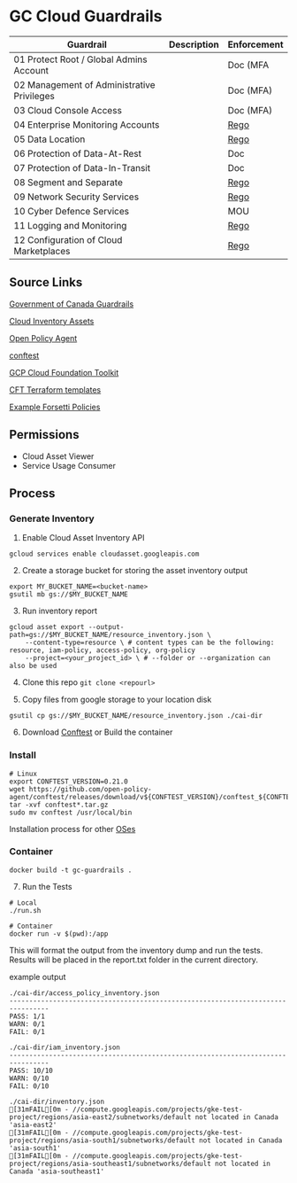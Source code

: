 # GC Cloud Guardrails

| Guardrail | Description | Enforcement |
|----|----|----|
| 01 Protect Root / Global Admins Account | | Doc (MFA  |
| 02 Management of Administrative Privileges | | Doc (MFA)  |
| 03 Cloud Console Access | | Doc (MFA)  |
| 04 Enterprise Monitoring Accounts | | [Rego](guardrails/04-monitoring-account/04-monitoring-account.rego) |
| 05 Data Location | | [Rego](guardrails/05-data-location/data-location.rego) |
| 06 Protection of Data-At-Rest | | Doc |
| 07 Protection of Data-In-Transit | | Doc |
| 08 Segment and Separate | | [Rego](guardrails/06-segment-and-separate/) |
| 09 Network Security Services | | [Rego](guardrails/09-network-security-services/) |
| 10 Cyber Defence Services | | MOU |
| 11 Logging and Monitoring | | [Rego](guardrails/11-logging-and-monitoring/11-Logging-and-Monitoring.rego) |
| 12 Configuration of Cloud Marketplaces | | [Rego](guardrails/12-market-place/marketplace.rego) |


## Source Links
[Government of Canada Guardrails](https://github.com/canada-ca/cloud-guardrails)

[Cloud Inventory Assets](https://cloud.google.com/asset-inventory/docs/overviewhttps://cloud.google.com/asset-inventory/docs/overview)

[Open Policy Agent](https://www.openpolicyagent.org/)

[conftest](https://www.conftest.dev/)

[GCP Cloud Foundation Toolkit](https://github.com/GoogleCloudPlatform/cloud-foundation-toolkit)

[CFT Terraform templates](https://github.com/terraform-google-modules/terraform-example-foundation)

[Example Forsetti Policies](https://github.com/forseti-security/policy-library)

## Permissions
- Cloud Asset Viewer
- Service Usage Consumer

##  Process

### Generate Inventory
1. Enable Cloud Asset Inventory API
```
gcloud services enable cloudasset.googleapis.com
```

2. Create a storage bucket for storing the asset inventory output
```
export MY_BUCKET_NAME=<bucket-name>
gsutil mb gs://$MY_BUCKET_NAME
```

3. Run inventory report
```
gcloud asset export --output-path=gs://$MY_BUCKET_NAME/resource_inventory.json \
	--content-type=resource \ # content types can be the following: resource, iam-policy, access-policy, org-policy
	--project=<your_project_id> \ # --folder or --organization can also be used
```

4. Clone this repo `git clone <repourl>`

5. Copy files from google storage to your location disk
```
gsutil cp gs://$MY_BUCKET_NAME/resource_inventory.json ./cai-dir
```

6. Download [Conftest](https://www.conftest.dev/) or Build the container

### Install
```
# Linux
export CONFTEST_VERSION=0.21.0
wget https://github.com/open-policy-agent/conftest/releases/download/v${CONFTEST_VERSION}/conftest_${CONFTEST_VERSION}_Linux_x86_64.tar.gz
tar -xvf conftest*.tar.gz
sudo mv conftest /usr/local/bin
```
Installation process for other [OSes](https://www.conftest.dev/install/)

### Container

```
docker build -t gc-guardrails .
```

7. Run the Tests
```
# Local
./run.sh

# Container
docker run -v $(pwd):/app
```

This will format the output from the inventory dump and run the tests. Results will be placed in the report.txt folder in the current directory.

example output

```
./cai-dir/access_policy_inventory.json
--------------------------------------------------------------------------------
PASS: 1/1
WARN: 0/1
FAIL: 0/1

./cai-dir/iam_inventory.json
--------------------------------------------------------------------------------
PASS: 10/10
WARN: 0/10
FAIL: 0/10

./cai-dir/inventory.json
[31mFAIL[0m - //compute.googleapis.com/projects/gke-test-project/regions/asia-east2/subnetworks/default not located in Canada 'asia-east2'
[31mFAIL[0m - //compute.googleapis.com/projects/gke-test-project/regions/asia-south1/subnetworks/default not located in Canada 'asia-south1'
[31mFAIL[0m - //compute.googleapis.com/projects/gke-test-project/regions/asia-southeast1/subnetworks/default not located in Canada 'asia-southeast1'
```
